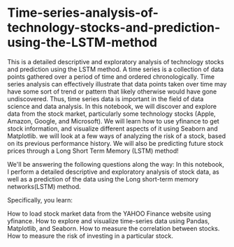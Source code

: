 # Time-series-analysis-of-technology-stocks-and-prediction-using-the-LSTM-method
This is a detailed descriptive and exploratory analysis of technology stocks and prediction using the LSTM method.
A time series is a collection of data points gathered over a period of time and ordered chronologically. Time series analysis can effectively illustrate that data points taken over time may have some sort of trend or pattern that likely otherwise would have gone undiscovered. Thus, time series data is important in the field of data science and data analysis.
In this notebook, we will discover and explore data from the stock market, particularly some technology stocks (Apple, Amazon, Google, and Microsoft). We will learn how to use yfinance to get stock information, and visualize different aspects of it using Seaborn and Matplotlib. we will look at a few ways of analyzing the risk of a stock, based on its previous performance history. We will also be predicting future stock prices through a Long Short Term Memory (LSTM) method!

We'll be answering the following questions along the way:
In this notebook, I perform a detailed descriptive and exploratory analysis of stock data, as well as a prediction of the data using the Long short-term memory networks(LSTM) method.

Specifically, you learn:

How to load stock market data from the YAHOO Finance website using yfinance.
How to explore and visualize time-series data using Pandas, Matplotlib, and Seaborn.
How to measure the correlation between stocks.
How to measure the risk of investing in a particular stock.
